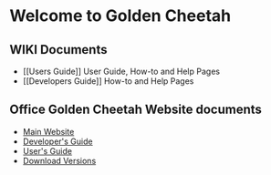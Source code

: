 # Welcome to Golden Cheetah

## WIKI Documents
* [[Users Guide]] User Guide, How-to and Help Pages
* [[Developers Guide]] How-to and Help Pages

## Office Golden Cheetah Website documents
* [Main Website](http://www.goldencheetah.org/)
* [Developer's Guide](http://www.goldencheetah.org/developers-guide.html)
* [User's Guide](http://www.goldencheetah.org/users-guide.html)
* [Download Versions](http://www.goldencheetah.org/download.html)
